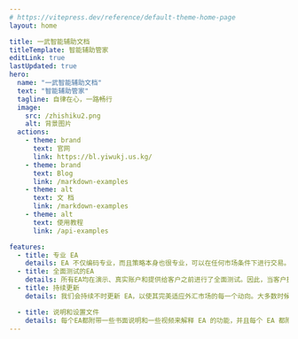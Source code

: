 ```yaml
---
# https://vitepress.dev/reference/default-theme-home-page
layout: home

title: 一武智能辅助文档
titleTemplate: 智能辅助管家
editLink: true
lastUpdated: true
hero:
  name: "一武智能辅助文档"
  text: "智能辅助管家"
  tagline: 自律在心，一路畅行
  image:
    src: /zhishiku2.png
    alt: 背景图片
  actions:
    - theme: brand
      text: 官网
      link: https://bl.yiwukj.us.kg/
    - theme: brand
      text: Blog
      link: /markdown-examples
    - theme: alt
      text: 文 档
      link: /markdown-examples
    - theme: alt
      text: 使用教程
      link: /api-examples

features:
  - title: 专业 EA
    details: EA 不仅编码专业，而且策略本身也很专业，可以在任何市场条件下进行交易。根据我们长期的经验，EA 能够理解几乎所有市场条件。
  - title: 全面测试的EA
    details: 所有EA均在演示、真实账户和提供给客户之前进行了全面测试。因此，当客户拥有 EA 时，他们可以无忧无虑地使用它。
  - title: 持续更新
    details: 我们会持续不时更新 EA，以使其完美适应外汇市场的每一个动向。大多数时候更新都是免费提供的。

  - title: 说明和设置文件
    details: 每个EA都附带一些书面说明和一些视频来解释 EA 的功能，并且每个 EA 都附带多个经过适当安排的设置文件。
---
```


